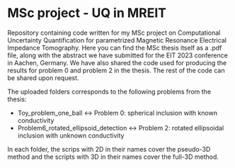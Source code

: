 # MSc project - UQ in MREIT
Repository containing code written for my MSc project on Computational Uncertainty Quantification for parametrized Magnetic Resonance Electrical Impedance Tomography. Here you can find the MSc thesis itself as a .pdf file, along with the abstract we have submitted for the EIT 2023 conference in Aachen, Germany. We have also shared the code used for producing the results for problem 0 and problem 2 in the thesis. The rest of the code can be shared upon request.  

The uploaded folders corresponds to the following problems from the thesis:
- Toy_problem_one_ball   $\leftrightarrow$   Problem 0: spherical inclusion with known conductivity
- Problem6_rotated_ellipsoid_detection   $\leftrightarrow$   Problem 2: rotated ellipsoidal inclusion with unknown conductivity

In each folder, the scrips with 2D in their names cover the pseudo-3D method and the scripts with 3D in their names cover the full-3D method.
